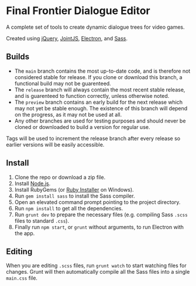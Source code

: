 # Final Frontier Dialogue Editor
A complete set of tools to create dynamic dialogue trees for video games.

Created using [jQuery](https://jquery.com/), [JointJS](http://www.jointjs.com/), [Electron](https://github.com/atom/electron), and [Sass](http://sass-lang.com/).

## Builds
* The `main` branch contains the most up-to-date code, and is therefore not considered stable for release. If you clone or download this branch, a functional build may not be guarenteed.
* The `release` branch will always contain the most recent stable release, and is guarenteed to function correctly, unless otherwise noted.
* The `preview` branch contains an early build for the next release which may not yet be stable enough. The existence of this branch will depend on the progress, as it may not be used at all.
* Any other branches are used for testing purposes and should never be cloned or downloaded to build a version for regular use.

Tags will be used to increment the release branch after every release so earlier versions will be easily accessible.

## Install
1. Clone the repo or download a zip file.
2. Install [Node.js](https://nodejs.org/en/).
3. Install RubyGems (or [Ruby Installer](http://rubyinstaller.org/) on Windows).
4. Run `gem install sass` to install the Sass compiler.
5. Open an elevated command prompt pointing to the project directory.
6. Run `npm install` to get all the dependencies.
7. Run `grunt dev` to prepare the necessary files (e.g. compiling Sass `.scss` files to standard `.css`).
8. Finally run `npm start`, or `grunt` without arguments, to run Electron with the app.

## Editing
When you are editing `.scss` files, run `grunt watch` to start watching files for changes. Grunt will then automatically compile all the Sass files into a single `main.css` file.
